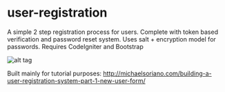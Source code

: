 # user-registration

A simple 2 step registration process for users. Complete with token based verification and password reset system. Uses salt + encryption model for passwords. Requires CodeIgniter and Bootstrap

![alt tag](http://i1.wp.com/michaelsoriano.com/wp-content/uploads/2015/08/user-registration.png)

Built mainly for tutorial purposes: http://michaelsoriano.com/building-a-user-registration-system-part-1-new-user-form/
